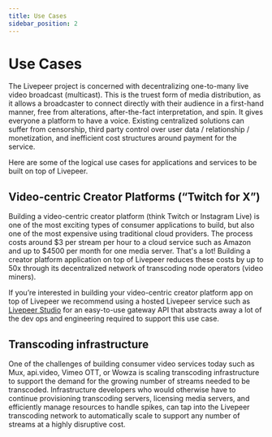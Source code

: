 ```yaml
---
title: Use Cases
sidebar_position: 2
---
```


# Use Cases

The Livepeer project is concerned with decentralizing one-to-many live video
broadcast (multicast). This is the truest form of media distribution, as it
allows a broadcaster to connect directly with their audience in a first-hand
manner, free from alterations, after-the-fact interpretation, and spin. It gives
everyone a platform to have a voice. Existing centralized solutions can suffer
from censorship, third party control over user data / relationship /
monetization, and inefficient cost structures around payment for the service.

Here are some of the logical use cases for applications and services to be built
on top of Livepeer.

## Video-centric Creator Platforms (“Twitch for X”)

Building a video-centric creator platform (think Twitch or Instagram Live) is
one of the most exciting types of consumer applications to build, but also one
of the most expensive using traditional cloud providers. The process costs
around $3 per stream per hour to a cloud service such as Amazon and up to $4500
per month for one media server. That's a lot! Building a creator platform
application on top of Livepeer reduces these costs by up to 50x through its
decentralized network of transcoding node operators (video miners).

If you’re interested in building your video-centric creator platform app on top
of Livepeer we recommend using a hosted Livepeer service such as
[Livepeer Studio](https://livepeer.studio) for an easy-to-use gateway API that
abstracts away a lot of the dev ops and engineering required to support this use
case.

## Transcoding infrastructure

One of the challenges of building consumer video services today such as Mux,
api.video, Vimeo OTT, or Wowza is scaling transcoding infrastructure to support
the demand for the growing number of streams needed to be transcoded.
Infrastructure developers who would otherwise have to continue provisioning
transcoding servers, licensing media servers, and efficiently manage resources
to handle spikes, can tap into the Livepeer transcoding network to automatically
scale to support any number of streams at a highly disruptive cost.
